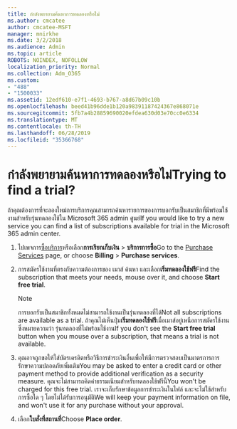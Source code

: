 ```yaml
---
title: กำลังพยายามค้นหาการทดลองหรือไม่
ms.author: cmcatee
author: cmcatee-MSFT
manager: mnirkhe
ms.date: 3/2/2018
ms.audience: Admin
ms.topic: article
ROBOTS: NOINDEX, NOFOLLOW
localization_priority: Normal
ms.collection: Adm_O365
ms.custom:
- "488"
- "1500033"
ms.assetid: 12edf610-e7f1-4693-b767-a8d67b09c10b
ms.openlocfilehash: beed41b96dde1b120a98391187424367e868071e
ms.sourcegitcommit: 5fb7a4b28859690020efdea630d03e70cc0e6334
ms.translationtype: MT
ms.contentlocale: th-TH
ms.lasthandoff: 06/28/2019
ms.locfileid: "35366768"
---
```

# <a name="trying-to-find-a-trial"></a><span data-ttu-id="38e07-102">กำลังพยายามค้นหาการทดลองหรือไม่</span><span class="sxs-lookup"><span data-stu-id="38e07-102">Trying to find a trial?</span></span>

<span data-ttu-id="38e07-103">ถ้าคุณต้องการที่จะลองใหม่การบริการคุณสามารถค้นหารายการของการบอกรับเป็นสมาชิกที่มีพร้อมใช้งานสำหรับรุ่นทดลองใช้ใน Microsoft 365 admin ศูนย์</span><span class="sxs-lookup"><span data-stu-id="38e07-103">If you would like to try a new service you can find a list of subscriptions available for trial in the Microsoft 365 admin center.</span></span>
  
1. <span data-ttu-id="38e07-104">ไปเพจการ[ซื้อบริการ](https://go.microsoft.com/fwlink/p/?linkid=868433)หรือเลือก**การเรียกเก็บเงิน** \> **บริการการซื้อ**</span><span class="sxs-lookup"><span data-stu-id="38e07-104">Go to the [Purchase Services](https://go.microsoft.com/fwlink/p/?linkid=868433) page, or choose **Billing** \> **Purchase services**.</span></span>

2. <span data-ttu-id="38e07-105">การสมัครใช้งานที่ตรงกับความต้องการของ เมาส์ ค้นหา และเลือก**เริ่มทดลองใช้ฟรี**</span><span class="sxs-lookup"><span data-stu-id="38e07-105">Find the subscription that meets your needs, mouse over it, and choose **Start free trial**.</span></span>

    > [!NOTE]
    > <span data-ttu-id="38e07-106">การบอกรับเป็นสมาชิกทั้งหมดไม่สามารถใช้งานเป็นรุ่นทดลองที่ได้</span><span class="sxs-lookup"><span data-stu-id="38e07-106">Not all subscriptions are available as a trial.</span></span> <span data-ttu-id="38e07-107">ถ้าคุณไม่เห็นปุ่ม**เริ่มทดลองใช้ฟรี**เมื่อเมาส์อยู่เหนือการสมัครใช้งาน ซึ่งหมายความว่า รุ่นทดลองที่ไม่พร้อมใช้งาน</span><span class="sxs-lookup"><span data-stu-id="38e07-107">If you don't see the **Start free trial** button when you mouse over a subscription, that means a trial is not available.</span></span>
  
3. <span data-ttu-id="38e07-108">คุณอาจถูกขอให้ใส่บัตรเครดิตหรือวิธีการชำระเงินอื่นเพื่อให้มีการตรวจสอบเป็นมาตรการการรักษาความปลอดภัยเพิ่มเติม</span><span class="sxs-lookup"><span data-stu-id="38e07-108">You may be asked to enter a credit card or other payment method to provide additional verification as a security measure.</span></span> <span data-ttu-id="38e07-109">คุณจะไม่สามารถคิดค่าธรรมเนียมสำหรับทดลองใช้ฟรีนี้</span><span class="sxs-lookup"><span data-stu-id="38e07-109">You won't be charged for this free trial.</span></span> <span data-ttu-id="38e07-110">เราจะเก็บรักษาข้อมูลการชำระเงินในไฟล์ และจะไม่ใช้สำหรับการซื้อใด ๆ โดยไม่ได้รับการอนุมัติ</span><span class="sxs-lookup"><span data-stu-id="38e07-110">We will keep your payment information on file, and won't use it for any purchase without your approval.</span></span>

4. <span data-ttu-id="38e07-111">เลือก**ใบสั่งที่สถานที่**</span><span class="sxs-lookup"><span data-stu-id="38e07-111">Choose **Place order**.</span></span>
